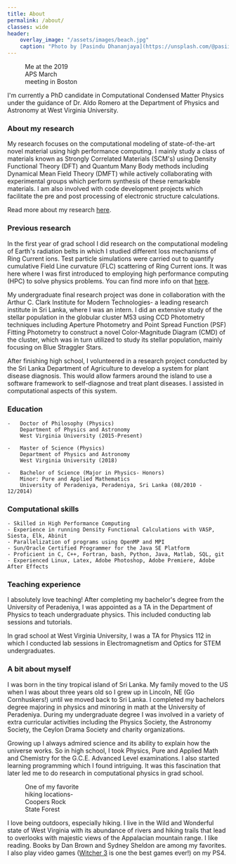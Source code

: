 ```yaml
---
title: About
permalink: /about/
classes: wide
header:
    overlay_image: "/assets/images/beach.jpg"
    caption: "Photo by [Pasindu Dhananjaya](https://unsplash.com/@pasiiijay) on [Unsplash](https://unsplash.com)"
---
```



<figure style="width: 25%" class="align-right">
  <img src="{{ site.url }}{{ site.baseurl }}/assets/images/aps2019.jpg" alt="">
  <figcaption>Me at the 2019 APS March meeting in Boston</figcaption>
</figure> 
I'm currently a PhD candidate in Computational Condensed Matter Physics under the guidance of Dr. Aldo Romero at the Department of Physics and Astronomy at West Virginia University. 

### About my research

My research focuses on the computational modeling of state-of-the-art novel material using high performance computing. I mainly study a class of materials known as Strongly Correlated Materials (SCM's) using Density Functional Theory (DFT) and Quantum Many Body methods including Dynamical Mean Field Theory (DMFT) while actively collaborating with experimental groups which perform synthesis of these remarkable materials. I am also involved with code development projects which facilitate the pre and post processing of electronic structure calculations. 

Read more about my research [here](/research/).

### Previous research

In the first year of grad school I did research on the computational modeling of Earth's radiation belts in which I studied different loss mechanisms of Ring Current ions. Test particle simulations were carried out to quantify cumulative Field Line curvature (FLC) scattering of Ring Current ions. It was here where I was first introduced to employing high performance computing (HPC) to solve physics problems. You can find more info on that [here](/presentations/). 

My undergraduate final research project was done in collaboration with the Arthur C. Clark Institute for Modern Technologies- a leading research institute in Sri Lanka, where I was an intern. I did an extensive study of the stellar population in the globular cluster M53 using CCD Photometry techniques including Aperture Photometry and Point Spread Function (PSF) Fitting Photometry to construct a novel Color-Magnitude Diagram (CMD) of the cluster, which was in turn utilized to study its stellar population, mainly focusing on Blue Straggler Stars.  

After finishing high school, I volunteered in a research project conducted by the Sri Lanka Department of Agriculture to develop a system for plant disease diagnosis. This would allow farmers around the island to use a software framework to self-diagnose and treat plant diseases. I assisted in computational aspects of this system.

### Education

	-	Doctor of Philosophy (Physics)
		Department of Physics and Astronomy
		West Virginia University (2015-Present)

	-	Master of Science (Physics)
		Department of Physics and Astronomy
		West Virginia University (2018)

	-	Bachelor of Science (Major in Physics- Honors)
		Minor: Pure and Applied Mathematics
		University of Peradeniya, Peradeniya, Sri Lanka (08/2010 - 12/2014)

### Computational skills

	- Skilled in High Performance Computing
	- Experience in running Density Functional Calculations with VASP, Siesta, Elk, Abinit 
	- Parallelization of programs using OpenMP and MPI
	- Sun/Oracle Certified Programmer for the Java SE Platform
	- Proficient in C, C++, Fortran, bash, Python, Java, Matlab, SQL, git
	- Experienced Linux, Latex, Adobe Photoshop, Adobe Premiere, Adobe After Effects    


### Teaching experience

I absolutely love teaching! After completing my bachelor's degree from the University of Peradeniya, I was appointed as a TA in the Department of Physics to teach undergraduate physics. This included conducting lab sessions and tutorials.   

In grad school at West Virginia University, I was a TA for Physics 112 in which I conducted lab sessions in Electromagnetism and Optics for STEM undergraduates.  

### A bit about myself 

I was born in the tiny tropical island of Sri Lanka. My family moved to the US when I was about three years old so I grew up in Lincoln, NE (Go Cornhuskers!) until we moved back to Sri Lanka. I completed my bachelors degree majoring in physics and minoring in math at the University of Peradeniya. During my undergraduate degree I was involved in a variety of extra curricular activities including the Physics Society, the Astronomy Society, the Ceylon Drama Society and charity organizations.

Growing up I always admired science and its ability to explain how the universe works. So in high school, I took Physics, Pure and Applied Math and Chemistry for the G.C.E. Advanced Level examinations. I also started learning programming which I found intriguing. It was this fascination that later led me to do research in computational physics in grad school. 

<figure style="width: 25%" class="align-right">
  <img src="{{ site.url }}{{ site.baseurl }}/assets/images/coopersrock.jpg" alt="">
  <figcaption>One of my favorite hiking locations- Coopers Rock State Forest</figcaption>
</figure>  

I love being outdoors, especially hiking. I live in the Wild and Wonderful state of West Virginia with its abundance of rivers and hiking trails that lead to overlooks with majestic views of the Appalacian mountain range. I like reading. Books by Dan Brown and Sydney Sheldon are among my favorites. I also play video games ([Witcher 3](https://thewitcher.com/en/) is one the best games ever!) on my PS4.  
